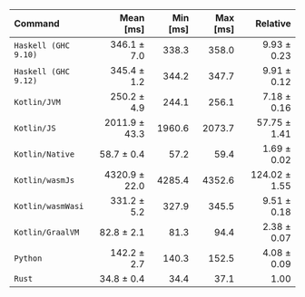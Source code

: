 | Command | Mean [ms] | Min [ms] | Max [ms] | Relative |
|:---|---:|---:|---:|---:|
| `Haskell (GHC 9.10)` | 346.1 ± 7.0 | 338.3 | 358.0 | 9.93 ± 0.23 |
| `Haskell (GHC 9.12)` | 345.4 ± 1.2 | 344.2 | 347.7 | 9.91 ± 0.12 |
| `Kotlin/JVM` | 250.2 ± 4.9 | 244.1 | 256.1 | 7.18 ± 0.16 |
| `Kotlin/JS` | 2011.9 ± 43.3 | 1960.6 | 2073.7 | 57.75 ± 1.41 |
| `Kotlin/Native` | 58.7 ± 0.4 | 57.2 | 59.4 | 1.69 ± 0.02 |
| `Kotlin/wasmJs` | 4320.9 ± 22.0 | 4285.4 | 4352.6 | 124.02 ± 1.55 |
| `Kotlin/wasmWasi` | 331.2 ± 5.2 | 327.9 | 345.5 | 9.51 ± 0.18 |
| `Kotlin/GraalVM` | 82.8 ± 2.1 | 81.3 | 94.4 | 2.38 ± 0.07 |
| `Python` | 142.2 ± 2.7 | 140.3 | 152.5 | 4.08 ± 0.09 |
| `Rust` | 34.8 ± 0.4 | 34.4 | 37.1 | 1.00 |
